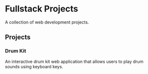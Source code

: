 # Fullstack Projects

A collection of web development projects.

## Projects

### Drum Kit
An interactive drum kit web application that allows users to play drum sounds using keyboard keys.

